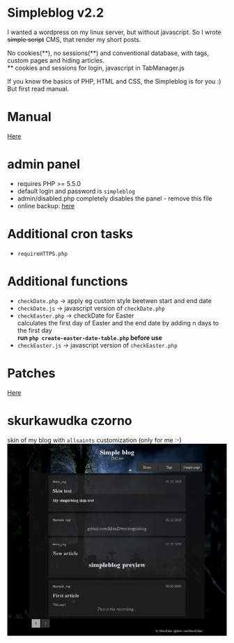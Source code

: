 # Simpleblog v2.2
I wanted a wordpress on my linux server, but without javascript. So I wrote <del>simple script</del> CMS, that render my short posts.

No cookies(\*\*), no sessions(\*\*) and conventional database, with tags, custom pages and hiding articles.  
\*\* cookies and sessions for login, javascript in TabManager.js

If you know the basics of PHP, HTML and CSS, the Simpleblog is for you :)  
But first read manual.

# Manual
[Here](HOWTO.md)

# admin panel
* requires PHP >= 5.5.0
* default login and password is `simpleblog`
* admin/disabled.php completely disables the panel - remove this file
* online backup: [here](patches/zip.lib)

# Additional cron tasks
* `requireHTTPS.php`

# Additional functions
* `checkDate.php` -> apply eg custom style beetwen start and end date
* `checkDate.js` -> javascript version of `checkDate.php`
* `checkEaster.php` -> checkDate for Easter  
	calculates the first day of Easter and the end date by adding n days to the first day  
	**run `php create-easter-date-table.php` before use**
* `checkEaster.js` -> javascript version of `checkEaster.php`

# Patches
[Here](patches)

# skurkawudka czorno
skin of my blog with `allsaints` customization (only for me :-)  
![preview](screenshots/preview_main.png)
